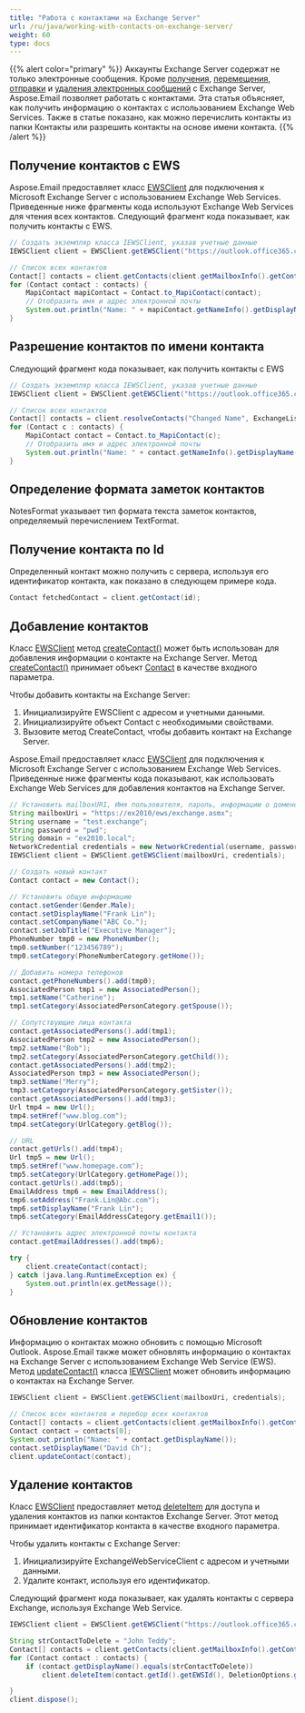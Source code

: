 ```yaml
---
title: "Работа с контактами на Exchange Server"
url: /ru/java/working-with-contacts-on-exchange-server/
weight: 60
type: docs
---
```



{{% alert color="primary" %}} Аккаунты Exchange Server содержат не только электронные сообщения. Кроме [получения](/email/java/working-with-exchange-mailbox-and-messages/#fetch-messages-from-an-exchange-server-mailbox), [перемещения](/email/java/working-with-exchange-mailbox-and-messages/#moving-messages), [отправки](/email/java/working-with-exchange-mailbox-and-messages/#sending-email-messages) и [удаления электронных сообщений](/email/java/working-with-exchange-mailbox-and-messages/#deleting-messages) с Exchange Server, Aspose.Email позволяет работать с контактами. Эта статья объясняет, как получить информацию о контактах с использованием Exchange Web Services. Также в статье показано, как можно перечислить контакты из папки Контакты или разрешить контакты на основе имени контакта. {{% /alert %}} 
## **Получение контактов с EWS**
Aspose.Email предоставляет класс [EWSClient](https://apireference.aspose.com/email/java/com.aspose.email/ewsclient) для подключения к Microsoft Exchange Server с использованием Exchange Web Services. Приведенные ниже фрагменты кода используют Exchange Web Services для чтения всех контактов. Следующий фрагмент кода показывает, как получить контакты с EWS.



~~~Java
// Создать экземпляр класса IEWSClient, указав учетные данные
IEWSClient client = EWSClient.getEWSClient("https://outlook.office365.com/ews/exchange.asmx", "testUser", "pwd", "domain");

// Список всех контактов
Contact[] contacts = client.getContacts(client.getMailboxInfo().getContactsUri());
for (Contact contact : contacts) {
    MapiContact mapiContact = Contact.to_MapiContact(contact);
    // Отобразить имя и адрес электронной почты
    System.out.println("Name: " + mapiContact.getNameInfo().getDisplayName() + "+ Email Address: " + mapiContact.getElectronicAddresses().getEmail1());
}
~~~
## **Разрешение контактов по имени контакта**
Следующий фрагмент кода показывает, как получить контакты с EWS



~~~Java
// Создать экземпляр класса IEWSClient, указав учетные данные
IEWSClient client = EWSClient.getEWSClient("https://outlook.office365.com/ews/exchange.asmx", "testUser", "pwd", "domain");

// Список всех контактов
Contact[] contacts = client.resolveContacts("Changed Name", ExchangeListContactsOptions.FetchPhoto);
for (Contact c : contacts) {
    MapiContact contact = Contact.to_MapiContact(c);
    // Отобразить имя и адрес электронной почты
    System.out.println("Name: " + contact.getNameInfo().getDisplayName() + "+ Email Address: " + contact.getElectronicAddresses().getEmail1());
}
~~~
## **Определение формата заметок контактов**
NotesFormat указывает тип формата текста заметок контактов, определяемый перечислением TextFormat.

## **Получение контакта по Id**
Определенный контакт можно получить с сервера, используя его идентификатор контакта, как показано в следующем примере кода.



~~~Java
Contact fetchedContact = client.getContact(id);
~~~
## **Добавление контактов**
Класс [EWSClient](https://apireference.aspose.com/email//java/com.aspose.email/iewsclient) метод [createContact()](https://apireference.aspose.com/email/java/com.aspose.email/IEWSClient#createContact\(com.aspose.email.Contact\)) может быть использован для добавления информации о контакте на Exchange Server. Метод [createContact()](https://apireference.aspose.com/email/java/com.aspose.email/IEWSClient#createContact\(com.aspose.email.Contact\)) принимает объект [Contact](https://apireference.aspose.com/email/java/com.aspose.email/Contact) в качестве входного параметра.

Чтобы добавить контакты на Exchange Server:

1. Инициализируйте EWSClient с адресом и учетными данными.
1. Инициализируйте объект Contact с необходимыми свойствами.
1. Вызовите метод CreateContact, чтобы добавить контакт на Exchange Server.

Aspose.Email предоставляет класс [EWSClient](https://apireference.aspose.com/email/java/com.aspose.email/ewsclient) для подключения к Microsoft Exchange Server с использованием Exchange Web Services. Приведенные ниже фрагменты кода показывают, как использовать Exchange Web Services для добавления контактов на Exchange Server.



~~~Java
// Установить mailboxURI, Имя пользователя, пароль, информацию о домене
String mailboxUri = "https://ex2010/ews/exchange.asmx";
String username = "test.exchange";
String password = "pwd";
String domain = "ex2010.local";
NetworkCredential credentials = new NetworkCredential(username, password, domain);
IEWSClient client = EWSClient.getEWSClient(mailboxUri, credentials);

// Создать новый контакт
Contact contact = new Contact();

// Установить общую информацию
contact.setGender(Gender.Male);
contact.setDisplayName("Frank Lin");
contact.setCompanyName("ABC Co.");
contact.setJobTitle("Executive Manager");
PhoneNumber tmp0 = new PhoneNumber();
tmp0.setNumber("123456789");
tmp0.setCategory(PhoneNumberCategory.getHome());

// Добавить номера телефонов
contact.getPhoneNumbers().add(tmp0);
AssociatedPerson tmp1 = new AssociatedPerson();
tmp1.setName("Catherine");
tmp1.setCategory(AssociatedPersonCategory.getSpouse());

// Сопутствующие лица контакта
contact.getAssociatedPersons().add(tmp1);
AssociatedPerson tmp2 = new AssociatedPerson();
tmp2.setName("Bob");
tmp2.setCategory(AssociatedPersonCategory.getChild());
contact.getAssociatedPersons().add(tmp2);
AssociatedPerson tmp3 = new AssociatedPerson();
tmp3.setName("Merry");
tmp3.setCategory(AssociatedPersonCategory.getSister());
contact.getAssociatedPersons().add(tmp3);
Url tmp4 = new Url();
tmp4.setHref("www.blog.com");
tmp4.setCategory(UrlCategory.getBlog());

// URL
contact.getUrls().add(tmp4);
Url tmp5 = new Url();
tmp5.setHref("www.homepage.com");
tmp5.setCategory(UrlCategory.getHomePage());
contact.getUrls().add(tmp5);
EmailAddress tmp6 = new EmailAddress();
tmp6.setAddress("Frank.Lin@Abc.com");
tmp6.setDisplayName("Frank Lin");
tmp6.setCategory(EmailAddressCategory.getEmail1());

// Установить адрес электронной почты контакта
contact.getEmailAddresses().add(tmp6);

try {
    client.createContact(contact);
} catch (java.lang.RuntimeException ex) {
    System.out.println(ex.getMessage());
}
~~~
## **Обновление контактов**
Информацию о контактах можно обновить с помощью Microsoft Outlook. Aspose.Email также может обновлять информацию о контактах на Exchange Server с использованием Exchange Web Service (EWS). Метод [updateContact()](https://apireference.aspose.com/email/java/com.aspose.email/IEWSClient#updateContact\(com.aspose.email.Contact\)) класса [IEWSClient](https://apireference.aspose.com/email//java/com.aspose.email/iewsclient) может обновить информацию о контактах на Exchange Server.



~~~Java
IEWSClient client = EWSClient.getEWSClient(mailboxUri, credentials);

// Список всех контактов и перебор всех контактов
Contact[] contacts = client.getContacts(client.getMailboxInfo().getContactsUri());
Contact contact = contacts[0];
System.out.println("Name: " + contact.getDisplayName());
contact.setDisplayName("David Ch");
client.updateContact(contact);
~~~
## **Удаление контактов**
Класс [EWSClient](https://apireference.aspose.com/email/java/com.aspose.email/iewsclient) предоставляет метод [deleteItem](https://apireference.aspose.com/email/java/com.aspose.email/IEWSClient#deleteItem\(java.lang.String,%20com.aspose.email.DeletionOptions\)) для доступа и удаления контактов из папки контактов Exchange Server. Этот метод принимает идентификатор контакта в качестве входного параметра.

Чтобы удалить контакты с Exchange Server:

1. Инициализируйте ExchangeWebServiceClient с адресом и учетными данными.
1. Удалите контакт, используя его идентификатор.

Следующий фрагмент кода показывает, как удалять контакты с сервера Exchange, используя Exchange Web Service.



~~~Java
IEWSClient client = EWSClient.getEWSClient("https://outlook.office365.com/ews/exchange.asmx", "testUser", "pwd", "domain");

String strContactToDelete = "John Teddy";
Contact[] contacts = client.getContacts(client.getMailboxInfo().getContactsUri());
for (Contact contact : contacts) {
    if (contact.getDisplayName().equals(strContactToDelete))
        client.deleteItem(contact.getId().getEWSId(), DeletionOptions.getDeletePermanently());

}
client.dispose();
~~~